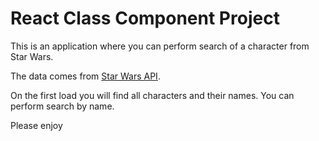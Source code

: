 # React Class Component Project

This is an application where you can perform search of a character from Star Wars.

The data comes from [Star Wars API](https://swapi.dev/api).

On the first load you will find all characters and their names. You can perform search by name.

Please enjoy

